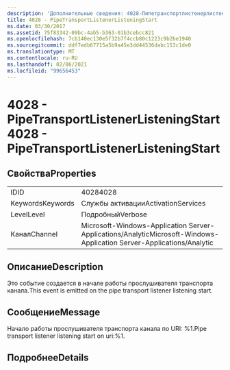 ```yaml
---
description: 'Дополнительные сведения: 4028-Пипетранспортлистенерлистенингстарт'
title: 4028 - PipeTransportListenerListeningStart
ms.date: 03/30/2017
ms.assetid: 75f83342-09bc-4ab5-b363-01b3cebcc821
ms.openlocfilehash: 7cb140ec130e5f32b7f4ccb80c1223c9b2be1940
ms.sourcegitcommit: ddf7edb67715a5b9a45e3dd44536dabc153c1de0
ms.translationtype: MT
ms.contentlocale: ru-RU
ms.lasthandoff: 02/06/2021
ms.locfileid: "99656453"
---
```

# <a name="4028---pipetransportlistenerlisteningstart"></a><span data-ttu-id="66148-103">4028 - PipeTransportListenerListeningStart</span><span class="sxs-lookup"><span data-stu-id="66148-103">4028 - PipeTransportListenerListeningStart</span></span>

## <a name="properties"></a><span data-ttu-id="66148-104">Свойства</span><span class="sxs-lookup"><span data-stu-id="66148-104">Properties</span></span>  
  
|||  
|-|-|  
|<span data-ttu-id="66148-105">ID</span><span class="sxs-lookup"><span data-stu-id="66148-105">ID</span></span>|<span data-ttu-id="66148-106">4028</span><span class="sxs-lookup"><span data-stu-id="66148-106">4028</span></span>|  
|<span data-ttu-id="66148-107">Keywords</span><span class="sxs-lookup"><span data-stu-id="66148-107">Keywords</span></span>|<span data-ttu-id="66148-108">Службы активации</span><span class="sxs-lookup"><span data-stu-id="66148-108">ActivationServices</span></span>|  
|<span data-ttu-id="66148-109">Level</span><span class="sxs-lookup"><span data-stu-id="66148-109">Level</span></span>|<span data-ttu-id="66148-110">Подробный</span><span class="sxs-lookup"><span data-stu-id="66148-110">Verbose</span></span>|  
|<span data-ttu-id="66148-111">Канал</span><span class="sxs-lookup"><span data-stu-id="66148-111">Channel</span></span>|<span data-ttu-id="66148-112">Microsoft-Windows-Application Server-Applications/Analytic</span><span class="sxs-lookup"><span data-stu-id="66148-112">Microsoft-Windows-Application Server-Applications/Analytic</span></span>|  
  
## <a name="description"></a><span data-ttu-id="66148-113">Описание</span><span class="sxs-lookup"><span data-stu-id="66148-113">Description</span></span>  

 <span data-ttu-id="66148-114">Это событие создается в начале работы прослушивателя транспорта канала.</span><span class="sxs-lookup"><span data-stu-id="66148-114">This event is emitted on the pipe transport listener listening start.</span></span>  
  
## <a name="message"></a><span data-ttu-id="66148-115">Сообщение</span><span class="sxs-lookup"><span data-stu-id="66148-115">Message</span></span>  

 <span data-ttu-id="66148-116">Начало работы прослушивателя транспорта канала по URI: %1.</span><span class="sxs-lookup"><span data-stu-id="66148-116">Pipe transport listener listening start on uri:%1.</span></span>  
  
## <a name="details"></a><span data-ttu-id="66148-117">Подробнее</span><span class="sxs-lookup"><span data-stu-id="66148-117">Details</span></span>
